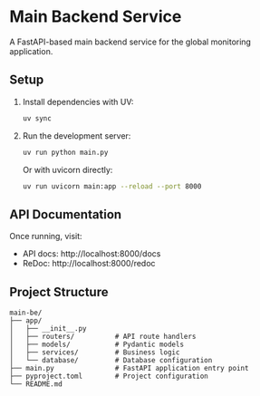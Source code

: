 # Main Backend Service

A FastAPI-based main backend service for the global monitoring application.

## Setup

1. Install dependencies with UV:
   ```bash
   uv sync
   ```

2. Run the development server:
   ```bash
   uv run python main.py
   ```

   Or with uvicorn directly:
   ```bash
   uv run uvicorn main:app --reload --port 8000
   ```

## API Documentation

Once running, visit:
- API docs: http://localhost:8000/docs
- ReDoc: http://localhost:8000/redoc

## Project Structure

```
main-be/
├── app/
│   ├── __init__.py
│   ├── routers/          # API route handlers
│   ├── models/           # Pydantic models
│   ├── services/         # Business logic
│   └── database/         # Database configuration
├── main.py               # FastAPI application entry point
├── pyproject.toml        # Project configuration
└── README.md
```
